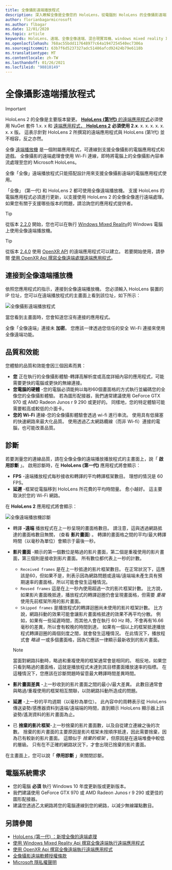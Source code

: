 ```yaml
---
title: 全像攝影遠端播放程式
description: 深入瞭解全像是全像您的 HoloLens，從電腦到 HoloLens 的全像攝影遠端播放機，以及將全像攝影內容串流處理。
author: florianbagarmicrosoft
ms.author: flbagar
ms.date: 12/01/2020
ms.topic: article
keywords: HoloLens、遠端、全像全像遠端、混合現實耳機、windows mixed reality 耳機、虛擬實境耳機、診斷、效能
ms.openlocfilehash: 768ac55bdd117648977c64a1947254540ec7306a
ms.sourcegitcommit: 63b7f6d5237327adc51486afcd92424b79e6118b
ms.translationtype: MT
ms.contentlocale: zh-TW
ms.lasthandoff: 01/26/2021
ms.locfileid: "98810149"
---
```

# <a name="holographic-remoting-player"></a>全像攝影遠端播放程式

>[!IMPORTANT]
>HoloLens 2 的全像是主要版本變更。 [ **HoloLens (第1代)** 的遠端應用程式](add-holographic-remoting.md)必須使用 NuGet 套件 1.x. x 和 [遠端應用程式， **HoloLens 2**](holographic-remoting-create-remote-wmr.md) **必須使用 2.x**. x. x. x. x. x. x. x 版。 這表示針對 HoloLens 2 所撰寫的遠端應用程式與 HoloLens (第1代) 並不相容，反之亦然。

全像 [遠端播放機](https://www.microsoft.com/p/holographic-remoting-player/9nblggh4sv40) 是一個附屬應用程式，可連線到支援全像攝影的電腦應用程式和遊戲。 全像攝影的遠端處理會使用 Wi-Fi 連線，即時將電腦上的全像攝影內容串流處理至您的 Microsoft HoloLens。

全像「全像」遠端播放程式只能搭配設計用來支援全像攝影遠端的電腦應用程式使用。

「全像」 (第一代) 和 HoloLens 2 都可使用全像遠端播放機。  支援 HoloLens 的電腦應用程式必須進行更新，以支援使用 HoloLens 2 的全像全像進行遠端處理。 如果您有關于支援哪些版本的問題，請洽詢您的應用程式提供者。

>[!TIP]
>從版本 [2.2.0](holographic-remoting-version-history.md#v2.2.0) 開始，您也可以在執行 [Windows Mixed Reality](../../discover/navigating-the-windows-mixed-reality-home.md)的 Windows 電腦上使用全像遠端播放機。

>[!TIP]
>從版本 [2.4.0](holographic-remoting-version-history.md#v2.4.0) 使用 [OpenXR API](../native/openxr.md) 的遠端應用程式可以建立。 若要開始使用，請參閱 [使用 OpenXR Api 撰寫全像遠端處理遠端應用程式](holographic-remoting-create-remote-openxr.md)。

## <a name="connecting-to-the-holographic-remoting-player"></a>連接到全像遠端播放機

依照您應用程式的指示，連接到全像遠端播放機。 您必須輸入 HoloLens 裝置的 IP 位址，您可以在遠端播放程式的主畫面上看到該位址，如下所示：

![全像攝影遠端播放程式](images/holographicremotingplayer.png)

當您看到主畫面時，您會知道您沒有連接的應用程式。

全像「全像遠端」連接未 **加密**。 您應該一律透過您信任的安全 Wi-Fi 連接來使用全像遠端功能。

## <a name="quality-and-performance"></a>品質和效能

您體驗的品質和效能會因三個因素而異：
* **您** 正在執行的全像攝影體驗-轉譯高解析度或高度詳細內容的應用程式，可能需要更快的電腦或更快的無線連接。
* **您電腦的硬體** -您的電腦必須能夠以每秒60個畫面格的方式執行並編碼您的全像您的全像攝影體驗。 若為圖形配接器，我們通常建議使用 GeForce GTX 970 或 AMD Radeon Junos r 9 290 或更好的。 同樣地，您的特定體驗可能需要較高或較低的介面卡。
* **您的 Wi-Fi** 連線-您的全像攝影體驗會透過 wi-fi 進行串流。 使用具有低擁塞的快速網路來最大化品質。 使用透過乙太網路纜線（而非 Wi-fi）連接的電腦，也可能改善品質。

## <a name="diagnostics"></a>診斷

若要測量您的連線品質，請在全像全像的遠端播放播放程式的主畫面上，說「 **啟用診斷** 」。 啟用診斷時，在 **HoloLens (第一代)** 應用程式將會顯示：

* **FPS** -遠端播放程式每秒接收和轉譯的平均轉譯框架數目。 理想的情況是 60 FPS。
* **延遲** -框架從電腦移到 HoloLens 所花費的平均時間量。 愈小越好。 這主要取決於您的 Wi-Fi 網路。

在 **HoloLens 2** 應用程式將會顯示：

![全像遠端播放機診斷](images/holographicremotingplayer-diag.png)

* 轉譯 **-遠端** 播放程式在上一秒呈現的畫面格數目。 請注意，這與透過網路抵達的畫面格數目無關， (查看 **影片畫面**) 。 轉譯的畫面格之間的平均/最大轉譯時間（以毫秒為單位）會顯示于最後一秒。

* **影片畫面** -顯示的第一個數位是略過的影片畫面，第二個是重複使用的影片畫面，第三個則是接收到影片畫面。 所有數位都代表上一秒的計數。
    * ```Received frames``` 是在上一秒抵達的影片框架數目。 在正常狀況下，這應該是60，但如果不是，則表示因為網路問題或遠端/遠端端未產生具有預期速率的畫面格，所以可能會發生這種情況。
    * ```Reused frames``` 這是在上一秒內使用超過一次的影片框架計數。 比方說，如果影片畫面晚抵達，播放程式的轉譯迴圈仍會呈現畫面格，但需要 *重複* 使用先前框架所用的影片畫面。
    * ```Skipped frames``` 是播放程式的轉譯迴圈尚未使用的影片框架計數。 比方說，網路抖動的效果可能會讓影片畫面格抵達的效果不再平均分散。 例如，如果有一些延遲時間，而其他人會在執行 60 Hz 時，不會再有16.66 毫秒的差異，所以會有較晚的時間到達。 如果有一個以上的框架抵達播放程式轉譯迴圈的兩個刻度之間，就會發生這種情況。 在此情況下，播放程式會 *略過* 一或多個畫面格，因為它應該一律顯示最新收到的影片畫面。

    >[!NOTE]
    >當面對網路抖動時，略過和重複使用的框架通常會是相同的。 相反地，如果您只看到略過的畫面格，這就是播放程式未達到其目標畫面播放速率的指標。 在這種情況下，您應該在診斷問題時留意最大轉譯時間差異時間。

* **影片畫面差異** -上一秒收到的影片畫面之間的最小/最大差異。 此數目通常會與略過/重複使用的框架相互關聯，以防網路抖動所造成的問題。
* **延遲** -上一秒的平均週期（以毫秒為單位）。 此內容中的周轉表示從 HoloLens 傳送姿勢/感應器資料到遠端/遠端端的時間，直到顯示 HoloLens 顯示器上該姿勢/遙測資料的影片畫面為止。
* 已 **捨棄的影片框架**-上一秒捨棄的影片畫面數，以及自從建立連線之後的次數。 捨棄的影片畫面的主要原因是影片框架未按順序抵達，因此需要捨棄，因為已有較新的影片畫面。 這類似于 *捨棄的框架* ，但原因是在遠端堆疊中較低的層級。 只有在不正確的網路狀況下，才會出現已捨棄的影片畫面。

在主畫面上，您可以說「 **停用診斷** 」來關閉診斷。

## <a name="pc-system-requirements"></a>電腦系統需求
* 您的電腦 **必須** 執行 Windows 10 年度更新版或更新版本。
* 我們建議使用 GeForce GTX 970 或 AMD Radeon Junos r 9 290 或更佳的圖形配接器。
* 建議您透過乙太網路將您的電腦連線到您的網路，以減少無線躍點數目。

## <a name="see-also"></a>另請參閱
* [HoloLens (第一代) ：新增全像的遠端處理](add-holographic-remoting.md)
* [使用 Windows Mixed Reality Api 撰寫全像遠端執行遠端應用程式](holographic-remoting-create-remote-wmr.md)
* [使用 OpenXR Api 撰寫全像遠端執行遠端應用程式](holographic-remoting-create-remote-openxr.md)
* [全像攝影遠端軟體授權條款](/legal/mixed-reality/microsoft-holographic-remoting-software-license-terms)
* [Microsoft 隱私權聲明](https://go.microsoft.com/fwlink/?LinkId=521839)
